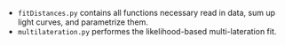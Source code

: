 - `fitDistances.py` contains all functions necessary read in data, sum up light curves, and parametrize them.
- `multilateration.py` performes the likelihood-based multi-lateration fit.
